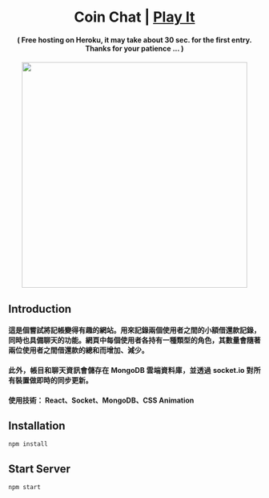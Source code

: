 <h1 align="center">
Coin Chat | <a href="http://coin-chat-demo.herokuapp.com/" target="_blank">Play It<a/>
</h1>

<h4 align="center">
( Free hosting on Heroku, it may take about 30 sec. for the first entry. Thanks for your patience ... )
<h4/>

<p align="center">
    <img src="./src/assets/coin-chat.gif" width="450px"/>
</p>

## Introduction

<h4 align="justify">
這是個嘗試將記帳變得有趣的網站。用來記錄兩個使用者之間的小額借還款記錄，同時也具備聊天的功能。網頁中每個使用者各持有一種類型的角色，其數量會隨著兩位使用者之間借還款的總和而增加、減少。
<h4/>

<h4 align="justify">
此外，帳目和聊天資訊會儲存在 MongoDB 雲端資料庫，並透過 socket.io 對所有裝置做即時的同步更新。 
<h4/>

<h4>
使用技術： React、Socket、MongoDB、CSS Animation
<h4/>

## Installation

```
npm install
```

## Start Server

```
npm start
```

